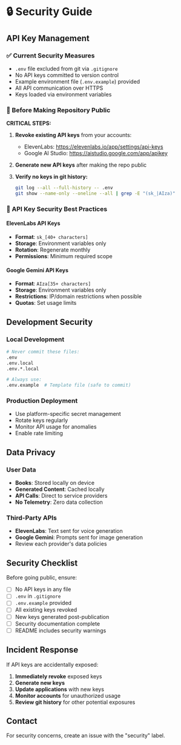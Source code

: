 # 🔒 Security Guide

## API Key Management

### ✅ Current Security Measures
- `.env` file excluded from git via `.gitignore`
- No API keys committed to version control
- Example environment file (`.env.example`) provided
- All API communication over HTTPS
- Keys loaded via environment variables

### 🚨 Before Making Repository Public

**CRITICAL STEPS:**
1. **Revoke existing API keys** from your accounts:
   - ElevenLabs: https://elevenlabs.io/app/settings/api-keys
   - Google AI Studio: https://aistudio.google.com/app/apikey

2. **Generate new API keys** after making the repo public

3. **Verify no keys in git history:**
   ```bash
   git log --all --full-history -- .env
   git show --name-only --oneline --all | grep -E "(sk_|AIza)"
   ```

### 🔐 API Key Security Best Practices

#### ElevenLabs API Keys
- **Format**: `sk_[40+ characters]`
- **Storage**: Environment variables only
- **Rotation**: Regenerate monthly
- **Permissions**: Minimum required scope

#### Google Gemini API Keys
- **Format**: `AIza[35+ characters]`
- **Storage**: Environment variables only
- **Restrictions**: IP/domain restrictions when possible
- **Quotas**: Set usage limits

## Development Security

### Local Development
```bash
# Never commit these files:
.env
.env.local
.env.*.local

# Always use:
.env.example  # Template file (safe to commit)
```

### Production Deployment
- Use platform-specific secret management
- Rotate keys regularly
- Monitor API usage for anomalies
- Enable rate limiting

## Data Privacy

### User Data
- **Books**: Stored locally on device
- **Generated Content**: Cached locally
- **API Calls**: Direct to service providers
- **No Telemetry**: Zero data collection

### Third-Party APIs
- **ElevenLabs**: Text sent for voice generation
- **Google Gemini**: Prompts sent for image generation
- Review each provider's data policies

## Security Checklist

Before going public, ensure:

- [ ] No API keys in any file
- [ ] `.env` in `.gitignore`
- [ ] `.env.example` provided
- [ ] All existing keys revoked
- [ ] New keys generated post-publication
- [ ] Security documentation complete
- [ ] README includes security warnings

## Incident Response

If API keys are accidentally exposed:
1. **Immediately revoke** exposed keys
2. **Generate new keys** 
3. **Update applications** with new keys
4. **Monitor accounts** for unauthorized usage
5. **Review git history** for other potential exposures

## Contact

For security concerns, create an issue with the "security" label.